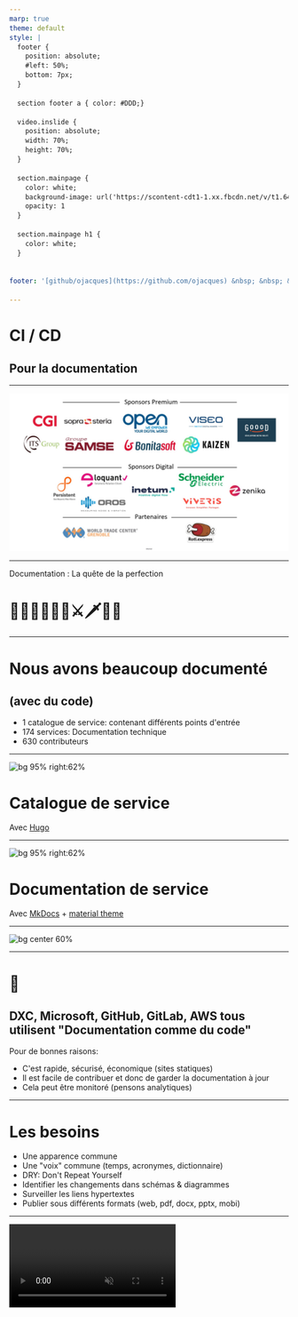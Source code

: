```yaml
---
marp: true
theme: default
style: |
  footer {
    position: absolute;
    #left: 50%;
    bottom: 7px;
  }

  section footer a { color: #DDD;}

  video.inslide {
    position: absolute;
    width: 70%;
    height: 70%;
  }

  section.mainpage {
    color: white;
    background-image: url('https://scontent-cdt1-1.xx.fbcdn.net/v/t1.6435-9/fr/cp0/e15/q65/185239524_1166143223834007_3633212344109793893_n.jpg?_nc_cat=105&ccb=1-5&_nc_sid=ed5ff1&efg=eyJpIjoidCJ9&_nc_ohc=9WtvE4TuCLEAX_H1weY&tn=1JDryBYi5GcXQVIo&_nc_ht=scontent-cdt1-1.xx&oh=985709b12da6735a1d93a0dd6ec171de&oe=61AE7538');
    opacity: 1
  }

  section.mainpage h1 {
    color: white;
  }


footer: '[github/ojacques](https://github.com/ojacques) &nbsp; &nbsp; &nbsp; &nbsp; &nbsp; &nbsp; [github/angegar](https://github.com/angegar)'

---
```

<!-- _class: mainpage -->
# CI / CD

## Pour la documentation

<!-- 
speaker: Olivier

Thank you. Today, Laurent and I are going to talk about "Documentation as Code" and more specifically CI and CD for documentation.

But first, let us introduce ourselves:

Speakers: Olivier & Laurent
- Short intro

(NOTE: embed Olivier & Laurent's faces / OBS)

Laurent:
Hello I am Laurent, I also work for DXC Technology where I am acting internally as a DevOps Coach and externally as a CI and CD expert. I hope we will manage to show you the benefits of the CI and CD practices for documentation as code, as well as how easy it is to do it.
-->

---
![bg](ag2021-sponsors.jpg)

---
<!--backgroundImage: url('https://github.com/documentation-as-code/ci-cd-for-documentation-fr/raw/master/slides/slide-background.png')-->

Documentation : La quête de la perfection

# 🏰🦄🤴👸🐴👻⚔🗡🏴‍☠️

<!-- 

Back to this presentation. 

This presentation is an experience report, because we have learned so much from others through this format.

This presentation is about our quest: the quest for great documentation.

Previously, 
- our documentation was the last thing we would do,
- it had spelling and syntax mistakes,
- we were using the passive voice, but sometimes the active voice
- it was often inaccurate,
- a few were able to fix it and we had to contact them through email,
- several authors could not work on the same piece of documentation without going through lengthy merges,
- and links would break very often without us even knowing.

Today, it's a very different situation
- we have one service catalog and 174 services documented
- documentation readers can contribute to the documentation using a Pull Request
- we can report bugs and fix them
- documentation changes go through a series of tests and gates
- it's bigger yet more thorough and precise than ever
- It has the same look & feel
- it's written in the same style

-->

---

# Nous avons beaucoup documenté

## (avec du code)

- 1 catalogue de service: contenant différents points d'entrée
- 174 services: Documentation technique
- 630 contributeurs

<!--

The context for the experience report is our own company (but we do that with our customers too):
- A platform which provides intelligence, orchestration, and automation capabilities to our managed service offerings
- 630 contributors (developers, testers, scrum masters)
- 1 "service catalog" site
- 174 services documented

-->

---

![bg 95% right:62%](https://github.com/documentation-as-code/ci-cd-for-documentation/raw/main/slides/service-catalog-hugo.gif)

# Catalogue de service

Avec [Hugo](https://gohugo.io/)

<!--
Speaker: Olivier

We have 2 types of documentation: 
- Service catalog
- Service documentation

Service catalog:
- Marketing / catalog site: mix of text, benefits, highlights, videos
-->
---

![bg 95% right:62%](https://github.com/documentation-as-code/ci-cd-for-documentation/raw/main/slides/service-documentation-mkdocs.gif)

# Documentation de service
Avec [MkDocs](https://www.mkdocs.org/) +
[material theme](https://squidfunk.github.io/mkdocs-material/)

<!--
Speaker: Olivier

The documentation for each service leverages Mkdocs which we love because it's very close to markdown and does not require a separate git repository.

-->

---

![bg center 60%](https://github.com/documentation-as-code/ci-cd-for-documentation/raw/main/slides/doc-site.jpg)

<!--
Speaker: Olivier

-->
---
# 🤯

## DXC, Microsoft, GitHub, GitLab, AWS tous utilisent "Documentation comme du code"

Pour de bonnes raisons:

- C'est rapide, sécurisé, économique (sites statiques)
- Il est facile de contribuer et donc de garder la documentation à jour
- Cela peut être monitoré (pensons analytiques)

<!--
Fast, secure and cheap (static sites)
  - Comparing to WordPress/Drupal/Confluence type solutions
  - More secure (no DB to hack)
  - Portable (even offline)
Easier to contribute to / keep up-to-date
  - The pull request / merge request workflow fully applies
Battle test documentation
Monitoring:
  - "Is this page useful?"
  - Analytics: like Google Analytics or Open Source alternative: Matomo
  - Reader journey, what is useful
-->

---

# Les besoins

- Une apparence commune
- Une "voix" commune (temps, acronymes, dictionnaire)
- DRY: Don't Repeat Yourself
- Identifier les changements dans schémas & diagrammes
- Surveiller les liens hypertextes
- Publier sous différents formats (web, pdf, docx, pptx, mobi)

<!--
speaker: Olivier

-->
---
<video loop class="inslide" src="https://github.com/documentation-as-code/ci-cd-for-documentation/raw/main/slides/gource.mp4" autoplay muted />

<!--
speaker: Olivier

This video is a visualization of our service catalog repository documentation, as it evolves.

In summary, we needed to build great documentation, at scale, battle tested and ensure it would not break over time.

Looks like code to us!

-->

---

![bg right 80%](https://github.com/documentation-as-code/ci-cd-for-documentation/raw/main/slides/ci-cd-for-doc.gif)

## CI

- Correction orthographique
- Acronymes approuvés / dictionnaire personnalisé
- Une seule voix
- Contrôle périodique des liens morts

## CD

- Publication automatique

<!--
Speaker: Olivier

-->

---
<!-- _class: mainpage -->

![bg](https://github.com/documentation-as-code/ci-cd-for-documentation-fr/raw/master/slides/title.png)
<br/>
<br/>

# En pratique

<!--
Speaker: Laurent

Hi, during the second part of the talk, I will give you a brief overview of the state of the art about CI/CD tools for documentation as code.

Let's start with the development environment, which environment is required ?
-->

---
![bg right 90%](https://github.com/documentation-as-code/ci-cd-for-documentation/raw/main/slides/vscode.jpg)
# Création de contenu

Utilisation de [`Markdown`](https://guides.github.com/features/mastering-markdown/)

Avec votre éditeur préféré :

- [IntelliJ](https://www.jetbrains.com/help/idea/markdown.html#navigation)
- [Eclipse](https://marketplace.eclipse.org/content/markdown-text-editor)
- [VSCode](https://code.visualstudio.com/docs/languages/markdown) 👈

<!--
Speaker: Laurent

To write the documentation we use the Markdown language. Yes, I said language. Indeed, you write your documentation in your native language then you surround it with decorators which will modify the format.

There is no need to have developer skills, the Markdown syntax is easy to use.

-->

---
![bg right 90%](https://github.com/hediet/vscode-drawio/raw/master/docs/drawio-png.gif)
# Création (1)

## Rajouter des extensions

- [markdownlint](https://marketplace.visualstudio.com/items?itemName=DavidAnson.vscode-markdownlint) (pour la syntaxe)
- [Draw.io](https://marketplace.visualstudio.com/items?itemName=hediet.vscode-drawio) (pour les schémas)
- [PlantUML](https://github.com/qjebbs/vscode-plantuml) (pour les schémas comme du code)
- [Marp](https://marketplace.visualstudio.com/items?itemName=marp-team.marp-vscode) (pour les transparents)

<!--
Speaker: Laurent

Most of the integrated development environments (IDE) can be enhanced with multiple plugins. Here is a short list of what we used to use.
-->
---
![bg right 90%](https://github.com/documentation-as-code/ci-cd-for-documentation/raw/main/slides/codespaces.jpg)

# Création (2)

## GitHub [Codespaces](https://github.com/features/codespaces) ou GitPod

- Édition directe dans le navigateur
- Plus facile pour les éditeurs techniques:
  pas de `git clone/branch/push`
  `git reset origin/main --hard`
- Extensions propres au projet

<!--
Speaker: Laurent

GitHub offers an online VSCode instance attached to your GitHub repository. The Codespaces feature allows all the developer to share the same set of extensions as this configuration is automatically shared across the development environment attached to the project.
-->
---
# Création (3)

## Faîtes votre choix

- [Jekyll](https://jekyllrb.com/) 🤐
- [Hugo](https://gohugo.io/): puissant, léger, rapide 👈
- [Marp](https://marp.app/): transparents / présentations
- [MkDocs](https://www.mkdocs.org/) + [material theme](https://squidfunk.github.io/mkdocs-material/) 👈

<!--

- Jekyll : Based on Ruby, it's hard to configure for a non developer users especially under windows => hard to contribute
- Hugo:
  - HTML + go template for documentation
  - Far from standard markdown => hard for non dev users
  - shortcodes: like macro, for documentation. Ensures uniformity
  - Recommended if you need to have multiple page template in your web site

- Marp:
  - Excellent to generate slide deck
  - Follow Markdown syntax
  - Presenter view
  - Template with CSS
  - Extensible
  - Output PPTX, PDF, PNG, JPEG
- MkDocs:
  - Follow Markdown syntax
  - Closest to plain markdown, great for tech docs
  - Can integrate native HTML web page => Can integrate Marp outputs
-->
---
# Orchestration

- GitHub Actions
- GitLab CI
- Jenkins (`Jenkinsfile`) 👈
- AWS code pipeline
- Azure DevOps

<!--
Speaker: Laurent

Use your favorite orchestration tool to deploy your documentation.
Those tools now offer predefined features to ease your pipeline;

We will see a set of GitHub Market Actions used in this documentation pipeline.
-->
---
# CI: Linter

## CLI linter

- [github super-linter](https://github.com/github/super-linter)
- [markdownlint](https://github.com/DavidAnson/markdownlint)
![bg right 80%](https://github.com/documentation-as-code/ci-cd-for-documentation/raw/main/slides/linter.png)

## Linter dans l'éditeur

- [VS Code markdownlint extension](https://marketplace.visualstudio.com/items?itemName=DavidAnson.vscode-markdownlint)

<!--
We use linters to check code "doc" quality.

2 types of linters
- CLI: to be integrated in the pipeline 
- Editor: check syntax as you type, before commit and push

-->

---

# CI: Orthographe

## En ligne de commande

![bg 90% right](https://github.com/documentation-as-code/ci-cd-for-documentation/raw/main/slides/spellcheck_code.png)

- [spellcheck-github-actions](https://github.com/rojopolis/spellcheck-github-actions)
- [spellchecker-cli](https://github.com/tbroadley/spellchecker-cli)

## Dans l'éditeur

- [VS Code code-spell-checker extension](https://marketplace.visualstudio.com/items?itemName=streetsidesoftware.code-spell-checker)

<!-- 
Identically, we can find CLI spell checker and Editor one

Work with direction of exception and custom dictionary
-->

---
# CI: Vérification liens hypertexte

![bg right:62% 95%](https://github.com/documentation-as-code/ci-cd-for-documentation/raw/main/slides/markdown-link-check.jpg)

## Liens morts

[markdown-link-check](https://github.com/tcort/markdown-link-check)

<!-- 
Links must be checked regularly (cron) as they break without you doing any change.

-->
---

![bg right:65% 95%](https://github.com/documentation-as-code/ci-cd-for-documentation/raw/main/slides/style-vale.jpg)

# CI: Tester (4)

## Style / voix

[Vale](https://github.com/errata-ai/vale)

<!--

Used to ensure your a vocabulary style guide.
-->
---
# Publication (CD)

![bg right 95%](https://github.com/documentation-as-code/ci-cd-for-documentation/raw/main/slides/github_actions.png)

## Hébergement GIT

GitHub, GitLab, Bitbucket

## Hébergement web

- [GitHub pages](https://pages.github.com/) 👈
- [GitLab pages](https://docs.gitlab.com/ee/user/project/pages/)
- [Netlify](https://www.netlify.com/)
- Un bucket AWS S3 👈

<!--

You don't have to spin up a virtual machine or server to host your documentation site. Major Source Code Management applications already host web pages.
-->
---
![bg right:58% 72%](https://github.com/documentation-as-code/ci-cd-for-documentation/raw/main/slides/github_template.png)
# Démarrage rapide

Facilitez vous la vie avec les :

- [GitHub templates](https://docs.github.com/en/free-pro-team@latest/github/creating-cloning-and-archiving-repositories/creating-a-template-repository)
- [GitLab project templates](https://docs.gitlab.com/ee/gitlab-basics/create-project.html#project-templates)

<!--
Speaker: Laurent

We have been using GitHub template to ease the creation of Documentation As Code

-->
---
# Questions / réponses

---
# Merci 🙏
